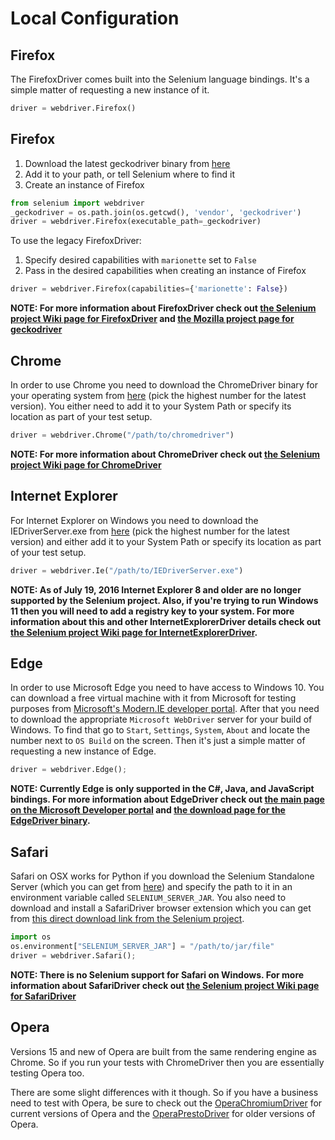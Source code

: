 # Local Configuration

## Firefox

The FirefoxDriver comes built into the Selenium language bindings. It's a simple matter of requesting a new instance of it.

```python
driver = webdriver.Firefox()
```

## Firefox

1. Download the latest geckodriver binary from [here](https://github.com/mozilla/geckodriver/releases/latest)
2. Add it to your path, or tell Selenium where to find it
3. Create an instance of Firefox

```python
from selenium import webdriver
_geckodriver = os.path.join(os.getcwd(), 'vendor', 'geckodriver')
driver = webdriver.Firefox(executable_path=_geckodriver)
```

To use the legacy FirefoxDriver:

1. Specify desired capabilities with `marionette` set to `False`
2. Pass in the desired capabilities when creating an instance of Firefox

```python
driver = webdriver.Firefox(capabilities={'marionette': False})
```

__NOTE: For more information about FirefoxDriver check out [the Selenium project Wiki page for FirefoxDriver](https://github.com/SeleniumHQ/selenium/wiki/FirefoxDriver) and [the Mozilla project page for geckodriver](https://github.com/mozilla/geckodriver)__


## Chrome

In order to use Chrome you need to download the ChromeDriver binary for your operating system from [here](http://chromedriver.storage.googleapis.com/index.html) (pick the highest number for the latest version). You either need to add it to your System Path or specify its location as part of your test setup.

```python
driver = webdriver.Chrome("/path/to/chromedriver")
```

__NOTE: For more information about ChromeDriver check out [the Selenium project Wiki page for ChromeDriver](https://github.com/SeleniumHQ/selenium/wiki/ChromeDriver)__

## Internet Explorer

For Internet Explorer on Windows you need to download the IEDriverServer.exe from [here](http://selenium-release.storage.googleapis.com/index.html) (pick the highest number for the latest version) and either add it to your System Path or specify its location as part of your test setup.

```python
driver = webdriver.Ie("/path/to/IEDriverServer.exe")
```

__NOTE: As of July 19, 2016 Internet Explorer 8 and older are no longer supported by the Selenium project. Also, if you're trying to run Windows 11 then you will need to add a registry key to your system. For more information about this and other InternetExplorerDriver details check out [the Selenium project Wiki page for InternetExplorerDriver](https://github.com/SeleniumHQ/selenium/wiki/InternetExplorerDriver).__

## Edge

In order to use Microsoft Edge you need to have access to Windows 10. You can download a free virtual machine with it from Microsoft for testing purposes from [Microsoft's Modern.IE developer portal](https://developer.microsoft.com/en-us/microsoft-edge/tools/vms/). After that you need to download the appropriate `Microsoft WebDriver` server for your build of Windows. To find that go to `Start`, `Settings`, `System`, `About` and locate the number next to `OS Build` on the screen. Then it's just a simple matter of requesting a new instance of Edge.

```python
driver = webdriver.Edge();
```

__NOTE: Currently Edge is only supported in the C#, Java, and JavaScript bindings. For more information about EdgeDriver check out [the main page on the Microsoft Developer portal](https://developer.microsoft.com/en-us/microsoft-edge/platform/documentation/dev-guide/tools/webdriver/) and [the download page for the EdgeDriver binary](https://developer.microsoft.com/en-us/microsoft-edge/tools/webdriver/).__

## Safari

Safari on OSX works for Python if you download the Selenium Standalone Server (which you can get from [here](http://docs.seleniumhq.org/download/)) and specify the path to it in an environment variable called `SELENIUM_SERVER_JAR`. You also need to download and install a SafariDriver browser extension which you can get from [this direct download link from the Selenium project](http://selenium-release.storage.googleapis.com/2.48/SafariDriver.safariextz).

```python
import os
os.environment["SELENIUM_SERVER_JAR"] = "/path/to/jar/file"
driver = webdriver.Safari();
```

__NOTE: There is no Selenium support for Safari on Windows. For more information about SafariDriver check out [the Selenium project Wiki page for SafariDriver](https://github.com/SeleniumHQ/selenium/wiki/SafariDriver)__

## Opera

Versions 15 and new of Opera are built from the same rendering engine as Chrome. So if you run your tests with ChromeDriver then you are essentially testing Opera too.

There are some slight differences with it though. So if you have a business need to test with Opera, be sure to check out the [OperaChromiumDriver](https://github.com/operasoftware/operachromiumdriver) for current versions of Opera and the [OperaPrestoDriver](https://github.com/operasoftware/operaprestodriver) for older versions of Opera.
